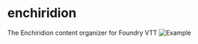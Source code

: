 # enchiridion
The Enchiridion content organizer for Foundry VTT
![Example](https://github.com/reggiebritten/enchiridion/assets/28513357/c5c4bec3-ce4a-4cd9-b1e8-fb8afeab3228)
